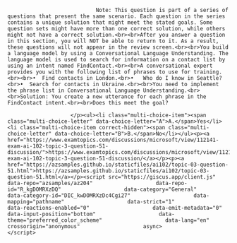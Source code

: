 <p class="card-text">
							
								Note: This question is part of a series of questions that present the same scenario. Each question in the series contains a unique solution that might meet the stated goals. Some question sets might have more than one correct solution, while others might not have a correct solution.<br><br>After you answer a question in this section, you will NOT be able to return to it. As a result, these questions will not appear in the review screen.<br><br>You build a language model by using a Conversational Language Understanding. The language model is used to search for information on a contact list by using an intent named FindContact.<br><br>A conversational expert provides you with the following list of phrases to use for training.<br><br>•	Find contacts in London.<br>•	Who do I know in Seattle?<br>•	Search for contacts in Ukraine.<br><br>You need to implement the phrase list in Conversational Language Understanding.<br><br>Solution: You create a new utterance for each phrase in the FindContact intent.<br><br>Does this meet the goal?
							
						</p><ul><li class="multi-choice-item"><span class="multi-choice-letter" data-choice-letter="A">A.</span>Yes</li><li class="multi-choice-item correct-hidden"><span class="multi-choice-letter" data-choice-letter="B">B.</span>No</li></ul><p><a href="https://www.examtopics.com/discussions/microsoft/view/112141-exam-ai-102-topic-3-question-51-discussion/">https://www.examtopics.com/discussions/microsoft/view/112141-exam-ai-102-topic-3-question-51-discussion/</a></p><p><a href="https://azsamples.github.io/staticfiles/ai102/topic-03-question-51.html">https://azsamples.github.io/staticfiles/ai102/topic-03-question-51.html</a></p><script src="https://giscus.app/client.js"                    data-repo="azsamples/az204"                    data-repo-id="R_kgDOMRXzDQ"                    data-category="General"                    data-category-id="DIC_kwDOMRXzDc4Cgi27"                    data-mapping="pathname"                    data-strict="1"                    data-reactions-enabled="0"                    data-emit-metadata="0"                    data-input-position="bottom"                    data-theme="preferred_color_scheme"                    data-lang="en"                    crossorigin="anonymous"                    async>                    </script>